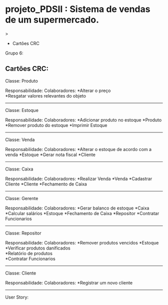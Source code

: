 # projeto_PDSII : Sistema de vendas de um supermercado.
<!DOCTYPE html>

<html lang ='en'>
    <head>
        <meta charset = "UTF-8">
        <meta http-equv="X-UACompatible" content = "IE=edge">>
        <title>Sistema de vendas de um supermercado</title>
    </head>
    <body>
        <nav>
            <ul>
                <li>
                    <a>Cartões CRC</a>
                </li>
            </ul>
        </nav>
    <body>
</html>




Grupo 6: 



Cartões CRC:
----------------------------------------------
Classe: Produto

Responsabilidade:                                   Colaboradores:
*Alterar o preço         
*Resgatar valores relevantes do objeto

----------------------------------------------
Classe: Estoque

Responsabilidade:                                   Colaboradores:
*Adicionar produto no estoque                       *Produto
*Remover produto do estoque
*Imprimir Estoque                   

----------------------------------------------
Classe: Venda

Responsabilidade:                                   Colaboradores:
*Alterar o estoque de acordo com a venda            *Estoque
*Gerar nota fiscal                                  *Cliente

----------------------------------------------
Classe: Caixa

Responsabilidade:                               Colaboradores:
*Realizar Venda                                 *Venda
*Cadastrar Cliente                              *Cliente
*Fechamento de Caixa                            

----------------------------------------------
Classe: Gerente

Responsabilidade:                               Colaboradores:
*Gerar balanco de estoque                       *Caixa
*Calcular salários                              *Estoque
*Fechamento de Caixa                            *Repositor
*Contratar Funcionarios                         

----------------------------------------------
Classe: Repositor

Responsabilidade:                               Colaboradores:
*Remover produtos vencidos                       *Estoque
*Verificar produtos danificados                  
*Relatório de produtos                           
*Contratar Funcionarios                         

----------------------------------------------
Classe: Cliente

Responsabilidade:                               Colaboradores:
*Registrar um novo cliente                    

----------------------------------------------


User Story:
